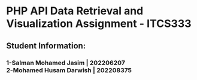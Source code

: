 
<h1> PHP API Data Retrieval and Visualization Assignment - ITCS333 </h1>

<h2>Student Information:</h2>
<h3>1-Salman Mohamed Jasim | 202206207 </br>
2-Mohamed Husam Darwish    | 202208375</h3>

